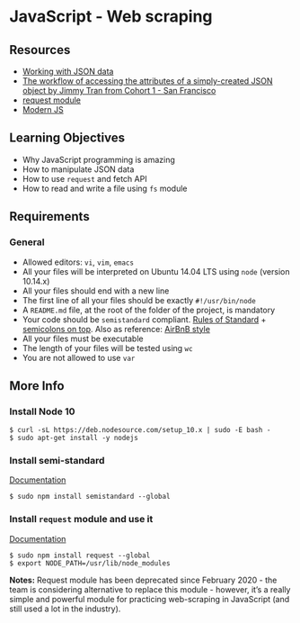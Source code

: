 ﻿# JavaScript - Web scraping

## Resources


-   [Working with JSON data](https://intranet.hbtn.io/rltoken/MiTgYMkQEYW7Ydfr2Enb-A "Working with JSON data")
-   [The workflow of accessing the attributes of a simply-created JSON object by Jimmy Tran from Cohort 1 - San Francisco](https://intranet.hbtn.io/rltoken/FaAMZnG2vwWwzlkrYrhC0A "The workflow of accessing the attributes of a simply-created JSON object by Jimmy Tran from Cohort 1 - San Francisco")
-   [request module](https://intranet.hbtn.io/rltoken/ZOiv4Q-sjWN87QlfMxg2PQ "request module")
-   [Modern JS](https://intranet.hbtn.io/rltoken/ULF1RX7OyNexRK1q7qpcwA "Modern JS")

## Learning Objectives

-   Why JavaScript programming is amazing
-   How to manipulate JSON data
-   How to use  `request`  and fetch API
-   How to read and write a file using  `fs`  module

## Requirements

### General

-   Allowed editors:  `vi`,  `vim`,  `emacs`
-   All your files will be interpreted on Ubuntu 14.04 LTS using  `node`  (version 10.14.x)
-   All your files should end with a new line
-   The first line of all your files should be exactly  `#!/usr/bin/node`
-   A  `README.md`  file, at the root of the folder of the project, is mandatory
-   Your code should be  `semistandard`  compliant.  [Rules of Standard](https://intranet.hbtn.io/rltoken/Z50ZPNHxGgFadRcaHCXWLQ "Rules of Standard")  +  [semicolons on top](https://intranet.hbtn.io/rltoken/ZDy8VNGPo5AIV8I4YAJ7nA "semicolons on top"). Also as reference:  [AirBnB style](https://intranet.hbtn.io/rltoken/VC05wFk369ONcZZR8uLtjw "AirBnB style")
-   All your files must be executable
-   The length of your files will be tested using  `wc`
-   You are not allowed to use  `var`

## More Info

### Install Node 10

```
$ curl -sL https://deb.nodesource.com/setup_10.x | sudo -E bash -
$ sudo apt-get install -y nodejs

```

### Install semi-standard

[Documentation](https://intranet.hbtn.io/rltoken/ZDy8VNGPo5AIV8I4YAJ7nA "Documentation")

```
$ sudo npm install semistandard --global

```

### Install  `request`  module and use it

[Documentation](https://intranet.hbtn.io/rltoken/ZOiv4Q-sjWN87QlfMxg2PQ "Documentation")

```
$ sudo npm install request --global
$ export NODE_PATH=/usr/lib/node_modules

```

**Notes:**  Request module has been deprecated since February 2020 - the team is considering alternative to replace this module - however, it’s a really simple and powerful module for practicing web-scraping in JavaScript (and still used a lot in the industry).
